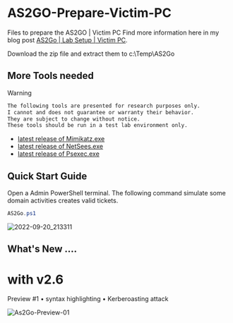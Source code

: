 # AS2GO-Prepare-Victim-PC
Files to prepare the AS2GO | Victim PC
Find more information here in my blog post [AS2Go | Lab Setup | Victim PC](https://herrhozi.com/2022/01/06/as2go-lab-setup-victim-pc/). 

Download the zip file and extract them to c:\Temp\AS2Go


## More Tools needed


Warning
  ```sh
  The following tools are presented for research purposes only. 
  I cannot and does not guarantee or warranty their behavior. 
  They are subject to change without notice. 
  These tools should be run in a test lab environment only.
  ```


- [latest release of Mimikatz.exe](https://github.com/gentilkiwi/mimikatz/releases/)
- [latest release of NetSees.exe](https://www.joeware.net/freetools/tools/netsess/)
- [latest release of Psexec.exe](https://docs.microsoft.com/en-us/sysinternals/downloads/psexec/)




## Quick Start Guide
Open a Admin PowerShell terminal. The following command simulate some domain activities creates valid tickets.
```PowerShell
AS2Go.ps1
```


![2022-09-20_213311](https://user-images.githubusercontent.com/96825160/191348294-84299b4b-f070-4a4e-8e94-196752335d6d.png)


## What's New ....
# with v2.6

Preview #1
	• syntax highlighting
 	• Kerberoasting attack

![As2Go-Preview-01](https://user-images.githubusercontent.com/96825160/203348771-4aa6f28c-6136-419f-989c-a206ceac6d1f.gif)

